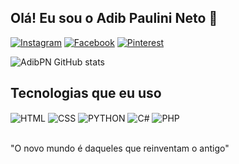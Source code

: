 ## Olá! Eu sou o Adib Paulini Neto 👀


[![Instagram](https://img.shields.io/badge/Instagram-E4405F?style=for-the-badge&logo=instagram&logoColor=white)](https://www.instagram.com/adibpaulinineto/)
[![Facebook](https://img.shields.io/badge/Facebook-1877F2?style=for-the-badge&logo=facebook&logoColor=white)](https://www.facebook.com/adib.paulini.16/)
[![Pinterest](https://img.shields.io/badge/Pinterest-%23E60023.svg?&style=for-the-badge&logo=Pinterest&logoColor=white)](https://br.pinterest.com/adibpaulini/)


![AdibPN GitHub stats](https://github-readme-stats.vercel.app/api?username=AdibPN&show_icons=true&theme=dark)

## Tecnologias que eu uso 

<div style="display: inline_block">
  <img align="center" alt="HTML" src="https://img.shields.io/badge/HTML-239120?style=for-the-badge&logo=html5&logoColor=white" />
  <img align="center" alt="CSS" src="https://img.shields.io/badge/CSS3-1572B6?style=for-the-badge&logo=css3&logoColor=white" />
  <img align="center" alt="PYTHON" src="https://img.shields.io/badge/Python-14354C?style=for-the-badge&logo=python&logoColor=white" />
  <img align="center" alt="C#" src="https://img.shields.io/badge/C%23-239120?style=for-the-badge&logo=c-sharp&logoColor=white" />
  <img align="center" alt="PHP" src="https://img.shields.io/badge/PHP-777BB4?style=for-the-badge&logo=php&logoColor=white" />
</div><br/>

"O novo mundo é daqueles que reinventam o antigo"
